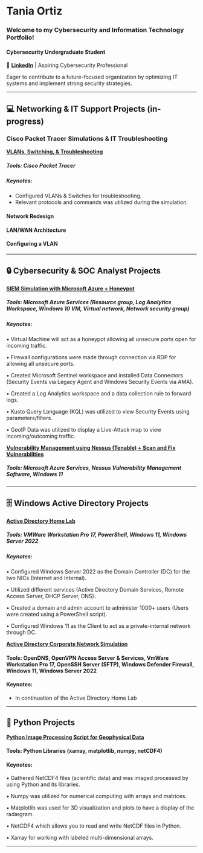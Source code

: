 # Tania Ortiz
### Welcome to my Cybersecurity and Information Technology Portfolio!

#### Cybersecurity Undergraduate Student
🔗 [**LinkedIn**](https://www.linkedin.com/in/tania-ortiz1) | Aspiring Cybersecurity Professional

Eager to contribute to a future-focused organization by optimizing IT systems and implement strong security strategies.

______________________________________________________________________________________________
## 💻 Networking & IT Support Projects (in-progress)
### Cisco Packet Tracer Simulations & IT Troubleshooting

[**VLANs, Switching, & Troubleshooting**](https://github.com/taniaortiz0/Troubleshooting-Switches-VLANs)

##### Tools: Cisco Packet Tracer

##### Keynotes:
- Configured VLANs & Switches for troubleshooting.
- Relevant protocols and commands was utilized during the simulation.


#### Network Redesign 

#### LAN/WAN Architecture

#### Configuring a VLAN

_______________________________________________________________________________________________

## 🔒 Cybersecurity & SOC Analyst Projects

 [**SIEM Simulation with Microsoft Azure + Honeypot**](https://github.com/taniaortiz0/SIEM-Simulation-with-Microsoft-Azure)

##### Tools: Microsoft Azure Services (Resource group, Log Analytics Workspace, Windows 10 VM, Virtual network, Network security group)

##### Keynotes:

•	Virtual Machine will act as a honeypot allowing all unsecure ports open for incoming traffic.

•	Firewall configurations were made through connection via RDP for allowing all unsecure ports.

•	Created Microsoft Sentinel workspace and installed Data Connectors (Security Events via Legacy Agent and Windows Security Events via AMA).

•	Created a Log Analytics workspace and a data collection rule to forward logs.

•	Kusto Query Language (KQL) was utilized to view Security Events using parameters/filters.

•	GeoIP Data was utilized to display a Live-Attack map to view incoming/outcoming traffic.

[**Vulnerability Management using Nessus (Tenable) + Scan and Fix Vulnerabilities**](https://github.com/taniaortiz0/Vulnerability-Management-using-Nessus)

##### Tools: Microsoft Azure Services, Nessus Vulnerability Management Software, Windows 11
_______________________________________________________________________________________________

## 🗄️ Windows Active Directory Projects

[**Active Directory Home Lab**](https://github.com/taniaortiz0/AD-GPM-with-PowerShell-Automation)

##### Tools: VMWare Workstation Pro 17, PowerShell, Windows 11, Windows Server 2022

##### Keynotes:

•	Configured Windows Server 2022 as the Domain Controller (DC) for the two NICs (Internet and Internal). 

•	Utilized different services (Active Directory Domain Services, Remote Access Server, DHCP Server, DNS). 

•	Created a domain and admin account to administer 1000+ users (Users were created using a PowerShell script).

•	Configured Windows 11 as the Client to act as a private-internal network through DC.

[**Active Directory Corporate Network Simulation**](https://github.com/taniaortiz0/AD-Corp-Net-Simulation)

#### Tools: OpenDNS, OpenVPN Access Server & Services, VmWare Workstation Pro 17, OpenSSH Server (SFTP), Windows Defender Firewall, Windows 11, Windows Server 2022

#### Keynotes:

- In continuation of the Active Directory Home Lab
________________________________________________________________________________________________

## 🐍 Python Projects 

[**Python Image Processing Script for Geophysical Data**](https://github.com/taniaortiz0/PyScript-Image-Processing-GeoData)

#### Tools: Python Libraries (xarray, matplotlib, numpy, netCDF4)

#### Keynotes:

•	Gathered NetCDF4 files (scientific data) and was imaged processed by using Python and its libraries. 

•	Numpy was utilized for numerical computing with arrays and matrices.

•	Matplotlib was used for 3D visualization and plots to have a display of the radargram. 

•	NetCDF4 which allows you to read and write NetCDF files in Python.

•	Xarray for working with labeled multi-dimensional arrays.

________________________________________________________________________________________________

